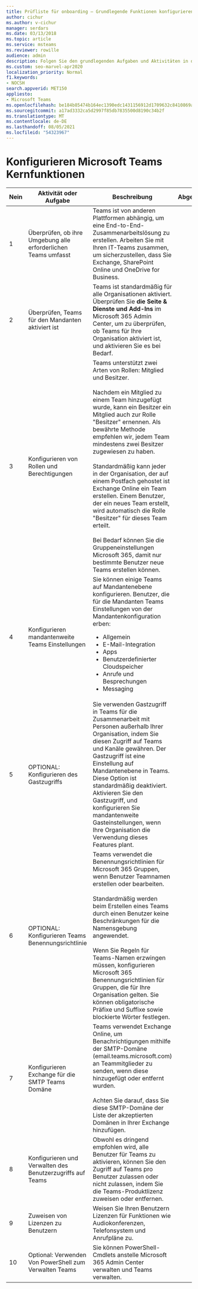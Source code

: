 ```yaml
---
title: Prüfliste für onboarding – Grundlegende Funktionen konfigurieren – Microsoft Teams
author: cichur
ms.author: v-cichur
manager: serdars
ms.date: 03/13/2018
ms.topic: article
ms.service: msteams
ms.reviewer: rowille
audience: admin
description: Folgen Sie den grundlegenden Aufgaben und Aktivitäten in dieser Checkliste, wenn Sie Teams für Ihre Organisation konfigurieren.
ms.custom: seo-marvel-apr2020
localization_priority: Normal
f1.keywords:
- NOCSH
search.appverid: MET150
appliesto:
- Microsoft Teams
ms.openlocfilehash: be184b85474b164ec1390edc1431156912d1709632c8410869a26175eb0db670
ms.sourcegitcommit: a17ad3332ca5d2997f85db7835500d8190c34b2f
ms.translationtype: MT
ms.contentlocale: de-DE
ms.lasthandoff: 08/05/2021
ms.locfileid: "54323967"
---
```

# <a name="configure-microsoft-teams-core-capabilities"></a>Konfigurieren Microsoft Teams Kernfunktionen

| Nein | Aktivität oder Aufgabe | Beschreibung | Abgeschlossen? | Weitere Informationen |
|----|-----------------------------------------------------------------|--------------------------------------------------------------------------------------------------------------------------------------------------------------------------------------------------------------------------------------------------------------------------------------------------------------------------------------------------------------------------------------------------------------------------------------------------------------------------------------------------------------------------------------------|------------|---------------------------------------------------------------------------------------------------------------------------------------------------------------------------------------------------------------------------------------------------------------------------------------------------------------------------------------------------------------------------------------|
| 1  | Überprüfen, ob ihre Umgebung alle erforderlichen Teams umfasst | Teams ist von anderen Plattformen abhängig, um eine End-to-End-Zusammenarbeitslösung zu erstellen. Arbeiten Sie mit Ihren IT-Teams zusammen, um sicherzustellen, dass Sie Exchange, SharePoint Online und OneDrive for Business. | | [Interaktion von SharePoint Online und OneDrive for Business mit Microsoft Teams](sharepoint-onedrive-interact.md) <br/><br/>[Interaktion von Exchange und Microsoft Teams](exchange-teams-interact.md) |
| 2  | Überprüfen, Teams für den Mandanten aktiviert ist | Teams ist standardmäßig für alle Organisationen aktiviert. Überprüfen Sie **die Seite & Dienste und Add-Ins** im Microsoft 365 Admin Center, um zu überprüfen, ob Teams für Ihre Organisation aktiviert ist, und aktivieren Sie es bei Bedarf. | | [Einrichten einer Microsoft Teams in Microsoft 365 oder Office 365](office-365-set-up.md) |
| 3  | Konfigurieren von Rollen und Berechtigungen | Teams unterstützt zwei Arten von Rollen: Mitglied und Besitzer. <br/><br/>Nachdem ein Mitglied zu einem Team hinzugefügt wurde, kann ein Besitzer ein Mitglied auch zur Rolle "Besitzer" ernennen. Als bewährte Methode empfehlen wir, jedem Team mindestens zwei Besitzer zugewiesen zu haben. <br/><br/>Standardmäßig kann jeder in der Organisation, der auf einem Postfach gehostet ist Exchange Online ein Team erstellen. Einem Benutzer, der ein neues Team erstellt, wird automatisch die Rolle "Besitzer" für dieses Team erteilt. <br/><br/>Bei Bedarf können Sie die Gruppeneinstellungen Microsoft 365, damit nur bestimmte Benutzer neue Teams erstellen können. | | [Zuweisen von Rollen und Berechtigungen in Microsoft Teams](assign-roles-permissions.md) <br/><br/>[Microsoft 365 von Gruppen und Microsoft Teams](office-365-groups.md) <br/><br/>[Verwalten, wer Gruppen Microsoft 365 kann](https://support.office.com/article/Manage-who-can-create-Office-365-Groups-4c46c8cb-17d0-44b5-9776-005fced8e618) |
| 4  | Konfigurieren mandantenweite Teams Einstellungen | Sie können einige Teams auf Mandantenebene konfigurieren. Benutzer, die für die Mandanten Teams Einstellungen von der Mandantenkonfiguration erben:<ul><li>Allgemein</li><li>E-Mail-Integration</li><li>Apps</li><li>Benutzerdefinierter Cloudspeicher</li><li>Anrufe und Besprechungen</li><li>Messaging</li></ul>| | [Verwalten von Microsoft Teams-Einstellungen in Ihrer Organisation](enable-features-office-365.md) |
| 5  | OPTIONAL: Konfigurieren des Gastzugriffs | Sie verwenden Gastzugriff in Teams für die Zusammenarbeit mit Personen außerhalb Ihrer Organisation, indem Sie diesen Zugriff auf Teams und Kanäle gewähren. Der Gastzugriff ist eine Einstellung auf Mandantenebene in Teams. Diese Option ist standardmäßig deaktiviert. <br/>Aktivieren Sie den Gastzugriff, und konfigurieren Sie mandantenweite Gasteinstellungen, wenn Ihre Organisation die Verwendung dieses Features plant. | | [Gastzugriff in Microsoft Teams](guest-access.md) |
| 6  | OPTIONAL: Konfigurieren Teams Benennungsrichtlinie | Teams verwendet die Benennungsrichtlinien für Microsoft 365 Gruppen, wenn Benutzer Teamnamen erstellen oder bearbeiten. <br/><br/>Standardmäßig werden beim Erstellen eines Teams durch einen Benutzer keine Beschränkungen für die Namensgebung angewendet. <br/><br/>Wenn Sie Regeln für Teams-Namen erzwingen müssen, konfigurieren Microsoft 365 Benennungsrichtlinien für Gruppen, die für Ihre Organisation gelten. Sie können obligatorische Präfixe und Suffixe sowie blockierte Wörter festlegen. | | [Planen Sie Microsoft 365 Gruppen beim Erstellen von Teams in Microsoft Teams](plan-office-365-groups.md) <br/><br/>[Microsoft 365 Benennungsrichtlinie für Gruppen](https://support.office.com/article/Office-365-Groups-naming-policy-6ceca4d3-cad1-4532-9f0f-d469dfbbb552) |
| 7  | Konfigurieren Exchange für die SMTP Teams Domäne | Teams verwendet Exchange Online, um Benachrichtigungen mithilfe der SMTP-Domäne (email.teams.microsoft.com) an Teammitglieder zu senden, wenn diese hinzugefügt oder entfernt wurden. <br/><br/>Achten Sie darauf, dass Sie diese SMTP-Domäne der Liste der akzeptierten Domänen in Ihrer Exchange hinzufügen. | | [Erstellen von Listen sicherer Absender in Exchange](/microsoft-365/security/office-365-security/create-safe-sender-lists-in-office-365?view=o365-worldwide) |
| 8  | Konfigurieren und Verwalten des Benutzerzugriffs auf Teams | Obwohl es dringend empfohlen wird, alle Benutzer für Teams zu aktivieren, können Sie den Zugriff auf Teams pro Benutzer zulassen oder nicht zulassen, indem Sie die Teams-Produktlizenz zuweisen oder entfernen. | | [Verwalten des Benutzerzugriffs auf Microsoft Teams](user-access.md) |
| 9  | Zuweisen von Lizenzen zu Benutzern | Weisen Sie Ihren Benutzern Lizenzen für Funktionen wie Audiokonferenzen, Telefonsystem und Anrufpläne zu. | | [Zuweisen Microsoft Teams Add-On-Lizenzen](teams-add-on-licensing/assign-teams-add-on-licenses.md)|
| 10 | Optional: Verwenden Von PowerShell zum Verwalten Teams | Sie können PowerShell-Cmdlets anstelle Microsoft 365 Admin Center verwalten und Teams verwalten. | | [PowerShell für Microsoft Teams](/powershell/module/teams/?view=teams-ps) |